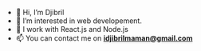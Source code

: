 - 👋 Hi, I’m Djibril
- 👀 I’m interested in web developement.
- 🌱 I work with React.js and Node.js
- 📫 You can contact me on **idjibrilmaman@gmail.com**
